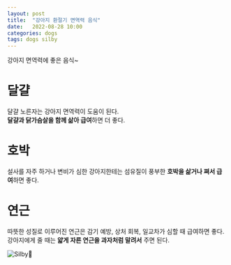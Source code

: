 ```yaml
---
layout: post
title:  "강아지 환절기 면역력 음식"
date:   2022-08-28 10:00
categories: dogs
tags: dogs silby
---
```


강아지 면역력에 좋은 음식~

# 달걀

댤걀 노른자는 강아지 면역력이 도움이 된다.  
**달걀과 닭가슴살을 함께 삶아 급여**하면 더 좋다.


# 호박

설사를 자주 하거나 변비가 심한 강아지한테는 섬유질이 풍부한 **호박을 삶거나 쪄서 급여**하면 좋다.


# 연근

따뜻한 성질로 이루어진 연근은 감기 예방, 상처 회복, 일교차가 심할 때 급여하면 좋다.  
강아지에게 줄 때는 **얇게 자른 연근을 과자처럼 말려서** 주면 된다.



![Silby💋](/assets/img/dogs/2022/0829.png)